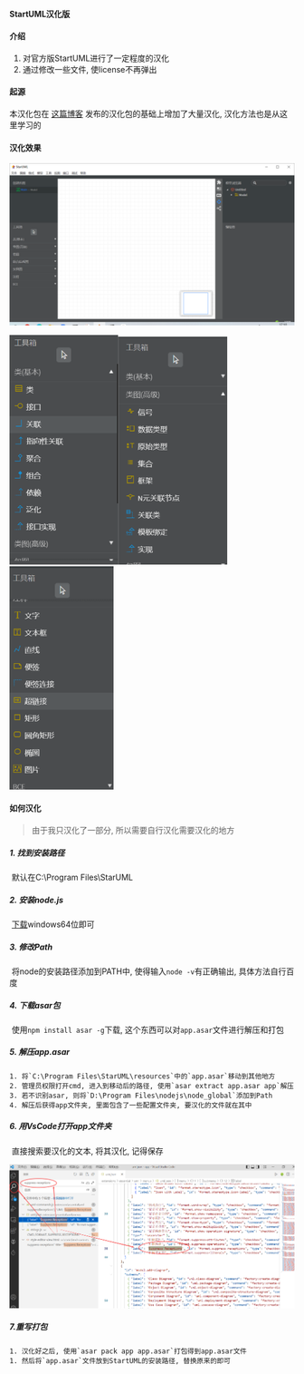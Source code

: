 #### StartUML汉化版



#### 介绍

1. 对官方版StartUML进行了一定程度的汉化
2. 通过修改一些文件, 使license不再弹出

#### 起源

本汉化包在  [这篇博客](https://blog.csdn.net/weixin_50964512/article/details/124365042)  发布的汉化包的基础上增加了大量汉化, 汉化方法也是从这里学习的

#### 汉化效果

<img src=".\README.assets\image-20220606171036252.png" alt="image-20220606171036252" style="zoom:80%;" />

<img src=".\README.assets\image-20220606171107821.png" alt="image-20220606171107821" style="zoom: 67%;" /><img src=".\README.assets\image-20220606171126125.png" alt="image-20220606171126125" style="zoom: 67%;" /><img src=".\README.assets\image-20220606171156558.png" alt="image-20220606171156558" style="zoom: 67%;" />

#### 如何汉化

> 由于我只汉化了一部分, 所以需要自行汉化需要汉化的地方

##### 1. 找到安装路径

​	默认在C:\Program Files\StarUML

##### 2. 安装node.js

​	[下载](http://nodejs.cn/download/)windows64位即可

##### 3. 修改Path

​	将node的安装路径添加到PATH中, 使得输入`node -v`有正确输出, 具体方法自行百度

##### 4. 下载asar包

​	使用`npm install asar -g`下载, 这个东西可以对`app.asar`文件进行解压和打包

##### 5. 解压app.asar

 	1. 将`C:\Program Files\StarUML\resources`中的`app.asar`移动到其他地方
 	2. 管理员权限打开cmd, 进入到移动后的路径, 使用`asar extract app.asar app`解压
 	3. 若不识别asar, 则将`‪D:\Program Files\nodejs\node_global`添加到Path
 	4. 解压后获得app文件夹, 里面包含了一些配置文件夹, 要汉化的文件就在其中

##### 6. 用VsCode打开app文件夹

​	直接搜索要汉化的文本, 将其汉化, 记得保存

![image-20220606172520194](.\README.assets\image-20220606172520194.png)

##### 7.重写打包

	1. 汉化好之后, 使用`asar pack app app.asar`打包得到app.asar文件
	1. 然后将`app.asar`文件放到StartUML的安装路径, 替换原来的即可

